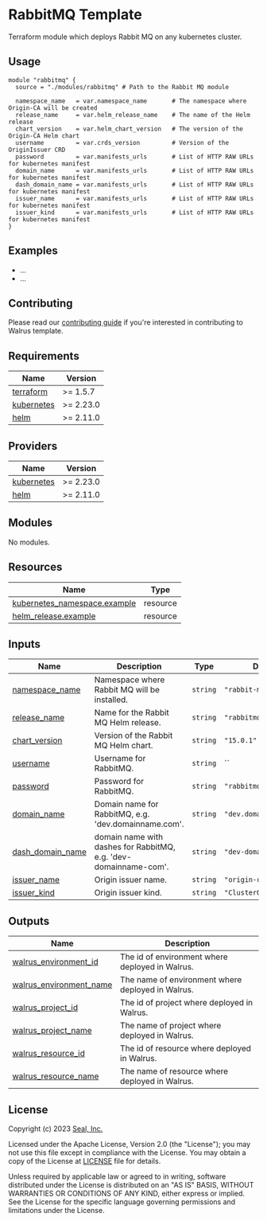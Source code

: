 # RabbitMQ Template

Terraform module which deploys Rabbit MQ on any kubernetes cluster.

## Usage

```hcl
module "rabbitmq" {
  source = "./modules/rabbitmq" # Path to the Rabbit MQ module

  namespace_name   = var.namespace_name       # The namespace where Origin-CA will be created
  release_name     = var.helm_release_name    # The name of the Helm release
  chart_version    = var.helm_chart_version   # The version of the Origin-CA Helm chart
  username         = var.crds_version         # Version of the OriginIssuer CRD
  password         = var.manifests_urls       # List of HTTP RAW URLs for kubernetes manifest
  domain_name      = var.manifests_urls       # List of HTTP RAW URLs for kubernetes manifest
  dash_domain_name = var.manifests_urls       # List of HTTP RAW URLs for kubernetes manifest
  issuer_name      = var.manifests_urls       # List of HTTP RAW URLs for kubernetes manifest
  issuer_kind      = var.manifests_urls       # List of HTTP RAW URLs for kubernetes manifest
}
```

## Examples

- ...
- ...

## Contributing

Please read our [contributing guide](./docs/CONTRIBUTING.md) if you're interested in contributing to Walrus template.

<!-- BEGIN_TF_DOCS -->
## Requirements

| Name | Version |
|------|---------|
| <a name="requirement_terraform"></a> [terraform](#requirement\_terraform) | >= 1.5.7 |
| <a name="requirement_kubernetes"></a> [kubernetes](#requirement\_kubernetes) | >= 2.23.0 |
| <a name="requirement_helm"></a> [helm](#requirement\_helm) | >= 2.11.0 |

## Providers

| Name | Version |
|------|---------|
| <a name="provider_kubernetes"></a> [kubernetes](#provider\_kubernetes) | >= 2.23.0 |
| <a name="provider_helm"></a> [helm](#provider\_helm) | >= 2.11.0 |

## Modules

No modules.

## Resources

| Name | Type |
|------|------|
| [kubernetes_namespace.example](https://registry.terraform.io/providers/hashicorp/kubernetes/latest/docs/resources/namespace) | resource |
| [helm_release.example](https://registry.terraform.io/providers/hashicorp/helm/latest/docs/resources/release) | resource |

## Inputs

| Name | Description | Type | Default | Required |
|------|-------------|------|---------|:--------:|
| <a name="input_namespace_name"></a> [namespace_name](#input_namespace_name) | Namespace where Rabbit MQ will be installed. | `string` | `"rabbit-mq"` | no |
| <a name="input_release_name"></a> [release_name](#input_release_name) | Name for the Rabbit MQ Helm release. | `string` | `"rabbitmq"` | no |
| <a name="input_chart_version"></a> [chart_version](#input_chart_version) | Version of the Rabbit MQ Helm chart. | `string` | `"15.0.1"` | no |
| <a name="input_username"></a> [username](#input_username) | Username for RabbitMQ. | `string` | `` | yes |
| <a name="input_password"></a> [password](#input_password) | Password for RabbitMQ. | `string` | `"rabbitmq"` | yes |
| <a name="input_domain_name"></a> [domain_name](#input_domain_name) | Domain name for RabbitMQ, e.g. 'dev.domainname.com'. | `string` | `"dev.domainname.com"` | no |
| <a name="input_dash_domain_name"></a> [dash_domain_name](#input_dash_domain_name) | domain name with dashes for RabbitMQ, e.g. 'dev-domainname-com'. | `string` | `"dev-domainname-com"` | no |
| <a name="input_issuer_name"></a> [issuer_name](#input_issuer_name) | Origin issuer name. | `string` | `"origin-ca-issuer"` | yes |
| <a name="input_issuer_kind"></a> [issuer_kind](#input_issuer_kind) | Origin issuer kind. | `string` | `"ClusterOriginIssuer"` | no |


## Outputs

| Name | Description |
|------|-------------|
| <a name="output_walrus_environment_id"></a> [walrus\_environment\_id](#output\_walrus\_environment\_id) | The id of environment where deployed in Walrus. |
| <a name="output_walrus_environment_name"></a> [walrus\_environment\_name](#output\_walrus\_environment\_name) | The name of environment where deployed in Walrus. |
| <a name="output_walrus_project_id"></a> [walrus\_project\_id](#output\_walrus\_project\_id) | The id of project where deployed in Walrus. |
| <a name="output_walrus_project_name"></a> [walrus\_project\_name](#output\_walrus\_project\_name) | The name of project where deployed in Walrus. |
| <a name="output_walrus_resource_id"></a> [walrus\_resource\_id](#output\_walrus\_resource\_id) | The id of resource where deployed in Walrus. |
| <a name="output_walrus_resource_name"></a> [walrus\_resource\_name](#output\_walrus\_resource\_name) | The name of resource where deployed in Walrus. |
<!-- END_TF_DOCS -->

## License

Copyright (c) 2023 [Seal, Inc.](https://seal.io)

Licensed under the Apache License, Version 2.0 (the "License");
you may not use this file except in compliance with the License.
You may obtain a copy of the License at [LICENSE](./LICENSE) file for details.

Unless required by applicable law or agreed to in writing, software
distributed under the License is distributed on an "AS IS" BASIS,
WITHOUT WARRANTIES OR CONDITIONS OF ANY KIND, either express or implied.
See the License for the specific language governing permissions and
limitations under the License.
